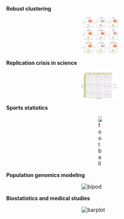 <div class="two-columns">
  <div class="column">
     <p>
     <strong>Robust clustering</strong> 
    </p>
  </div>
<div class="column">
    <img src="cl.jpg" alt="clustering" style="display: block; margin: auto;" width="100">
  </div>
</div>


<div class="two-columns">
  <div class="column">
     <p>
     <strong>Replication crisis in science</strong> 
    </p>
  </div>
<div class="column">
    <img src="rs.png" alt="replication" style="display: block; margin: auto;" width="100">
  </div>
</div>

<div class="two-columns">
  <div class="column">
     <p>
     <strong>Sports statistics</strong> 
    </p>
  </div>
<div class="column">
    <img src="football.png.png" alt="football" style="display: block; margin: auto;" width="10">
  </div>
</div>

<div class="two-columns">
  <div class="column">
     <p>
     <strong>Population genomics modeling</strong> 
    </p>
  </div>
<div class="column">
    <img src="bipod.png.png" alt="bipod" style="display: block; margin: auto;" width="100">
  </div>
</div>


<div class="two-columns">
  <div class="column">
     <p>
     <strong>Biostatistics and medical studies</strong> 
    </p>
  </div>
<div class="column">
    <img src="barplot.png.png" alt="barplot" style="display: block; margin: auto;" width="100">
  </div>
</div>


